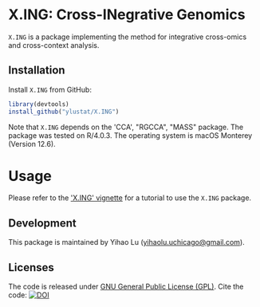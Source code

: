 # X.ING: Cross-INegrative Genomics

`X.ING` is a package implementing the method for integrative cross-omics and cross-context analysis.

## Installation

Install `X.ING` from GitHub: 

```R
library(devtools)
install_github("ylustat/X.ING")
```

Note that `X.ING` depends on the 'CCA', "RGCCA", "MASS" package. The package was tested on R/4.0.3. The operating system is macOS Monterey (Version 12.6).

Usage
=========

Please refer to the ['X.ING' vignette](https://github.com/ylustat/X.ING/blob/master/vignettes/X.ING.pdf) for a tutorial to use the `X.ING` package. 

## Development

This package is maintained by Yihao Lu (yihaolu.uchicago@gmail.com).

## Licenses

The code is released under [GNU General Public License (GPL)](https://opensource.org/licenses/gpl-license). Cite the code: [![DOI](https://zenodo.org/badge/546129801.svg)](https://zenodo.org/doi/10.5281/zenodo.10703977)
